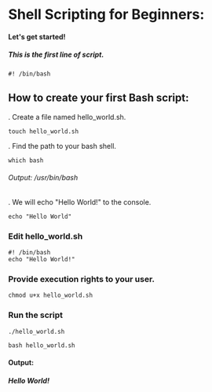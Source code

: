 # Shell Scripting for Beginners:
#### Let's get started!

##### This is the first line of script.
```
#! /bin/bash
```

## How to create your first Bash script:
. Create a file named hello_world.sh.
```
touch hello_world.sh
```
. Find the path to your bash shell.
```
which bash
```
###### Output: /usr/bin/bash

. We will echo "Hello World!" to the console.
```
echo "Hello World"
```
### Edit hello_world.sh 
```
#! /bin/bash
echo "Hello World!"
```
### Provide execution rights to your user.
```
chmod u+x hello_world.sh
```

### Run the script
```
./hello_world.sh
```
```
bash hello_world.sh
```
#### Output:
##### Hello World!
